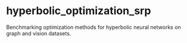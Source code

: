 # hyperbolic_optimization_srp
Benchmarking optimization methods for hyperbolic neural networks on graph and vision datasets.
